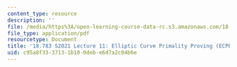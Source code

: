 ```yaml
---
content_type: resource
description: ''
file: /media/https%3A/open-learning-course-data-rc.s3.amazonaws.com/18-783-elliptic-curves-spring-2021/c95a8f3337131b100debe6d7a2c04b6e_MIT18_783S21_notes11.pdf
file_type: application/pdf
resourcetype: Document
title: '18.783 S2021 Lecture 11: Elliptic Curve Primality Proving (ECPP) '
uid: c95a8f33-3713-1b10-0deb-e6d7a2c04b6e
---
```

